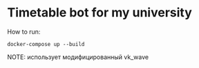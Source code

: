 # Timetable bot for my university
How to run:

``` docker-compose up --build ```

NOTE: использует модифицированный vk_wave